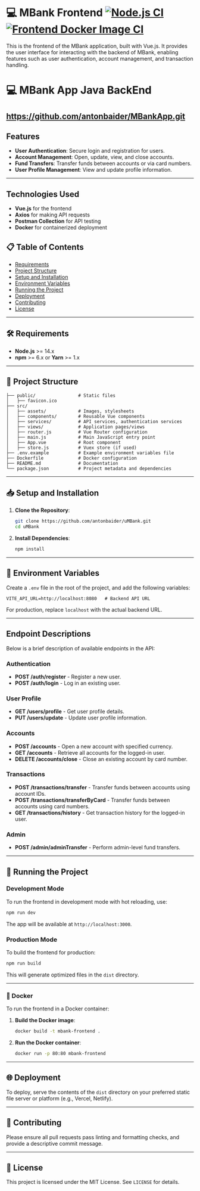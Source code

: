 
# 💻 MBank Frontend [![Node.js CI](https://github.com/antonbaider/uMBank/actions/workflows/node.js.yml/badge.svg?branch=main)](https://github.com/antonbaider/uMBank/actions/workflows/node.js.yml)[![Frontend Docker Image CI](https://github.com/antonbaider/uMBank/actions/workflows/docker-image.yml/badge.svg?branch=main)](https://github.com/antonbaider/uMBank/actions/workflows/docker-image.yml)

This is the frontend of the MBank application, built with Vue.js. It provides the user interface for interacting with the backend of MBank, enabling features such as user authentication, account management, and transaction handling.

# 💻 MBank App Java BackEnd
https://github.com/antonbaider/MBankApp.git
---

## Features
- **User Authentication**: Secure login and registration for users.
- **Account Management**: Open, update, view, and close accounts.
- **Fund Transfers**: Transfer funds between accounts or via card numbers.
- **User Profile Management**: View and update profile information.

---

## Technologies Used
- **Vue.js** for the frontend
- **Axios** for making API requests
- **Postman Collection** for API testing
- **Docker** for containerized deployment

## 📋 Table of Contents

- [Requirements](#requirements)
- [Project Structure](#project-structure)
- [Setup and Installation](#setup-and-installation)
- [Environment Variables](#environment-variables)
- [Running the Project](#running-the-project)
- [Deployment](#deployment)
- [Contributing](#contributing)
- [License](#license)

---

## 🛠 Requirements

- **Node.js** >= 14.x
- **npm** >= 6.x or **Yarn** >= 1.x

---

## 📂 Project Structure

```
├── public/                # Static files
│   ├── favicon.ico
├── src/
│   ├── assets/            # Images, stylesheets
│   ├── components/        # Reusable Vue components
│   ├── services/          # API services, authentication services
│   ├── views/             # Application pages/views
│   ├── router.js          # Vue Router configuration
│   ├── main.js            # Main JavaScript entry point
│   ├── App.vue            # Root component
│   ├── store.js           # Vuex store (if used)
├── .env.example           # Example environment variables file
├── Dockerfile             # Docker configuration
├── README.md              # Documentation
└── package.json           # Project metadata and dependencies
```

---

## 📥 Setup and Installation

1. **Clone the Repository**:
   ```bash
   git clone https://github.com/antonbaider/uMBank.git
   cd uMBank
   ```

2. **Install Dependencies**:
   ```bash
   npm install
   ```

---

## 🔧 Environment Variables

Create a `.env` file in the root of the project, and add the following variables:

```plaintext
VITE_API_URL=http://localhost:8080   # Backend API URL
```

For production, replace `localhost` with the actual backend URL.

---

## Endpoint Descriptions

Below is a brief description of available endpoints in the API:

### Authentication
- **POST /auth/register** - Register a new user.
- **POST /auth/login** - Log in an existing user.

### User Profile
- **GET /users/profile** - Get user profile details.
- **PUT /users/update** - Update user profile information.

### Accounts
- **POST /accounts** - Open a new account with specified currency.
- **GET /accounts** - Retrieve all accounts for the logged-in user.
- **DELETE /accounts/close** - Close an existing account by card number.

### Transactions
- **POST /transactions/transfer** - Transfer funds between accounts using account IDs.
- **POST /transactions/transferByCard** - Transfer funds between accounts using card numbers.
- **GET /transactions/history** - Get transaction history for the logged-in user.

### Admin
- **POST /admin/adminTransfer** - Perform admin-level fund transfers.

---

## 🚀 Running the Project

### Development Mode

To run the frontend in development mode with hot reloading, use:

```bash
npm run dev
```

The app will be available at `http://localhost:3000`.

### Production Mode

To build the frontend for production:

```bash
npm run build
```

This will generate optimized files in the `dist` directory.

---

### 🐳 Docker

To run the frontend in a Docker container:

1. **Build the Docker image**:
   ```bash
   docker build -t mbank-frontend .
   ```

2. **Run the Docker container**:
   ```bash
   docker run -p 80:80 mbank-frontend
   ```

---

## 🌐 Deployment

To deploy, serve the contents of the `dist` directory on your preferred static file server or platform (e.g., Vercel, Netlify).

---

## 🤝 Contributing

Please ensure all pull requests pass linting and formatting checks, and provide a descriptive commit message.

---

## 📜 License

This project is licensed under the MIT License. See `LICENSE` for details.
